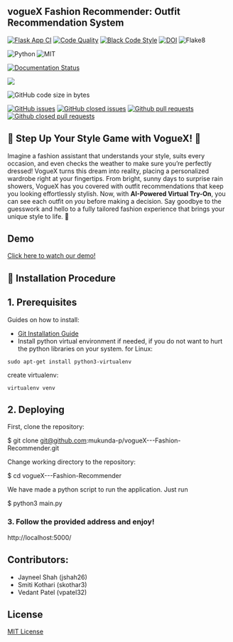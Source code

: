 
## vogueX Fashion Recommender: Outfit Recommendation System
[![Flask App CI](https://github.com/systems-org/vogueX---Fashion-Recommender/actions/workflows/test-login.yml/badge.svg)](https://github.com/systems-org/vogueX---Fashion-Recommender/actions/workflows/test-login.yml)
[![Code Quality](https://github.com/systems-org/vogueX---Fashion-Recommender/actions/workflows/code_quality.yml/badge.svg)](https://github.com/systems-org/vogueX---Fashion-Recommender/actions)
[![Black Code Style](https://img.shields.io/badge/code%20style-black-000000.svg)](https://github.com/psf/black)
[![DOI](https://zenodo.org/badge/865728024.svg)](https://doi.org/10.5281/zenodo.14027212)
![Flake8](https://github.com/systems-org/vogueX---Fashion-Recommender/workflows/Python%20Linting/badge.svg)


![Python](https://img.shields.io/badge/Python-3776AB?style=for-the-badge&logo=python&logoColor=white)
![MIT](https://img.shields.io/badge/license-MIT-blue)

[![Documentation Status](https://readthedocs.org/projects/ansicolortags/badge/?version=latest)](https://github.com/mukunda-p/vogueX---Fashion-Recommender/blob/dev/README.md)

<a href =https://github.com/mukunda-p/vogueX---Fashion-Recommender/blob/dev/LICENCE.md><img src=https://img.shields.io/github/license/mukunda-p/vogueX---Fashion-Recommender></a>

![GitHub code size in bytes](https://img.shields.io/github/languages/code-size/systems-org/vogueX---Fashion-Recommender)


[![GitHub issues](https://img.shields.io/github/issues/mukunda-p/vogueX---Fashion-Recommender)](https://github.com/mukunda-p/vogueX---Fashion-Recommender/issues?q=is%3Aopen)
[![GitHub closed issues](https://img.shields.io/github/issues-closed/mukunda-p/vogueX---Fashion-Recommender)](https://github.com/mukunda-p/vogueX---Fashion-Recommender/issues?q=is%3Aissue+is%3Aclosed)
[![Github pull requests](https://img.shields.io/github/issues-pr/mukunda-p/vogueX---Fashion-Recommender)](https://github.com/mukunda-p/vogueX---Fashion-Recommender/pulls)
[![Github closed pull requests](https://img.shields.io/github/issues-pr-closed/mukunda-p/vogueX---Fashion-Recommender)](https://github.com/mukunda-p/vogueX---Fashion-Recommender/pulls?q=is%3Apr+is%3Aclosed)


## 🚀 Step Up Your Style Game with VogueX! 🚀
Imagine a fashion assistant that understands your style, suits every occasion, and even checks the weather to make sure you’re perfectly dressed! VogueX turns this dream into reality, placing a personalized wardrobe right at your fingertips. From bright, sunny days to surprise rain showers, VogueX has you covered with outfit recommendations that keep you looking effortlessly stylish. Now, with **AI-Powered Virtual Try-On**, you can see each outfit on *you* before making a decision. Say goodbye to the guesswork and hello to a fully tailored fashion experience that brings your unique style to life. 🌟
## Demo

[Click here to watch our demo!](https://drive.google.com/file/d/1q5wm0qu7Mw8gSYmC17TGPrOo3cX7KVop/view?usp=sharing) <br>


## 🚀 Installation Procedure

## 1. Prerequisites 

Guides on how to install:
  * [Git Installation Guide](https://git-scm.com/book/en/v2/Getting-Started-Installing-Git)
  * Install python virtual environment if needed, if you do not want to hurt the python libraries on your system. 
  for Linux:
  
  `sudo apt-get install python3-virtualenv`
  
  create virtualenv:
  
  `virtualenv venv` 

## 2. Deploying

First, clone the repository:


$ git clone git@github.com:mukunda-p/vogueX---Fashion-Recommender.git


Change working directory to the repository:


$ cd vogueX---Fashion-Recommender


We have made a python script to run the application.
Just run 

$ python3 main.py


### 3. Follow the provided address and enjoy!


http://localhost:5000/


## Contributors:
- Jayneel Shah (jshah26)
- Smiti Kothari (skothar3)
- Vedant Patel (vpatel32)


## License
[MIT License](https://github.com/systems-org/vogueX---Fashion-Recommender/blob/feature/LICENSE.md)


